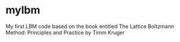 # mylbm
My first LBM code based on the book entitled The Lattice Boltzmann Method: Principles and Practice by Timm Kruger
